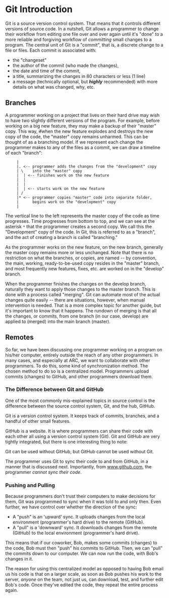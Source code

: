 # Git Introduction

Git is a source version control system.  That means that it controls different
versions of source code.  In a nutshell, Git allows a programmer to change their
workflow from editing one file over and over again until it's "done" to a more
reliable and forgiving workflow of *committing* small changes to a program.
The central unit of Git is a "commit", that is, a discrete change to a file
or files.  Each commit is associated with:

- the "changeset"
- the author of the commit (who made the changes),
- the date and time of the commit,
- a title, summarizing the changes in 80 characters or less (1 line)
- a message (technically optional, but ***highly*** recommended)
  with more details on what was changed, why, etc.

## Branches

A programmer working on a project that lives on their hard drive may wish to
have two slightly different versions of the program.  For example, before
working on a big new feature, they may make a backup of their "master" copy.
This way, ~~if~~when the new feature explodes and destroys the new copy of the
code, the "master" copy remains unharmed.  This can be thought of as a branching
model.  If we represent each change the programmer makes to any of the files
as a commit, we can draw a timeline of each "branch":

```
     |
     |. <-- programmer adds the changes from the "development" copy
     | \    into the "master" copy
     |  | <-- finishes work on the new feature
     |  |
     |  |
     |  | <-- starts work on the new feature
     | /
     |* <-- programmer copies "master" code into separate folder,
     |      begins work on the "development" copy
     |
```

The vertical line to the left represents the master copy of the code as
time progresses.  Time progresses from bottom to top, and we can see at
the asterisk `*` that the programmer creates a second copy.  We call this the
"Development" copy of the code.  In Git, this is referred to as a "branch", and
the act of creating a branch is called "branching."

As the programmer works on the new feature, on the new branch, generally the
master copy remains more or less unchanged.  Note that there is no restriction
on what the branches, or copies, are named -- by convention, the main, working,
ready-to-be-used copy resides in the "master" branch, and most frequently
new features, fixes, etc. are worked on in the "develop" branch.

When the programmer finishes the changes on the develop branch, naturally they
want to apply those changes to the master branch.  This is done with a process
called "merging".  Git can automate most of the actual changes quite easily --
there are situations, however, when manual intervention is needed.  That is a
more complex topic for another guide, but it's important to know that it
happens.  The rundown of merging is that all the changes, or commits, from
one branch (in our case, develop) are applied to (merged) into the main branch
(master).

## Remotes

So far, we have been discussing one programmer working on a program on his/her
computer, entirely outside the reach of any other programmers.  In many cases,
and especially at ARC, we want to collaborate with other programmers.  To do
this, some kind of synchronization method.  The chosen method to do so is a
centralized model.  Programmers upload commits (changes) to GitHub, and other
programmers download them.

### The Difference between Git and GitHub

One of the most commonly mis-explained topics in source control is the
difference between the source control system, Git, and the hub, GitHub.

Git is a version control system.  It keeps track of commits, branches, and a
handful of other small features.

GitHub is a website.  It is where programmers can share their code with each
other all using a version control system (Git).  Git and GitHub are very
tightly integrated, but there is one interesting thing to note:

Git can be used without GitHub, but GitHub cannot be used without Git.

The programmer uses Git to sync their code to and from GitHub, in a manner
that is discussed next.  Importantly, from www.github.com, the programmer
*cannot sync their code*.

### Pushing and Pulling

Because programmers don't trust their computers to make decisions for them,
Git was programmed to sync when it was told to and only then.  Even further,
we have control over whether the direction of the sync:

- A "push" is an 'upward' sync.  It uploads changes from the local environment
  (programmer's hard drive) to the remote (GitHub).
- A "pull" is a 'downward' sync.  It downloads changes from the remote (GitHub)
  to the local environment (programmer's hard drive).

This means that if our coworker, Bob, makes some commits (changes) to the code,
Bob must then "push" his commits to GitHub.  Then, we can "pull" the commits
down to our computer.  We can now run the code, with Bob's changes in it.

The reason for using this centralized model as opposed to having Bob email us
his code is that on a larger scale, as soon as Bob pushes his work to the
server, *anyone* on the team, not just us, can download, test, and further edit
Bob's code.  Once they've edited the code, they repeat the entire process
again.

